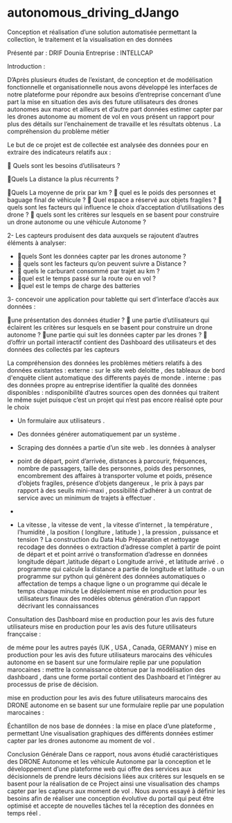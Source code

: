 # autonomous_driving_dJango


 Conception et réalisation d’une solution automatisée permettant la collection, le traitement et la visualisation en des données




   Présenté par : DRIF Dounia Entreprise : INTELLCAP
   
   
   

Introduction :


D’Après plusieurs études de l’existant, de conception et de modélisation fonctionnelle et organisationnelle nous avons développé les interfaces de notre plateforme pour répondre aux besoins d’entreprise concernant d’une part la mise en situation des avis des future utilisateurs des drones autonomes aux maroc et ailleurs et d’autre part données estimer capter par les drones autonome au moment de vol en vous présent un rapport pour plus des détails sur l’enchainement de travaille et les résultats obtenus .
La compréhension du problème métier

Le but de ce projet est de collectée est analysée des données pour en extraire des indicateurs relatifs aux :


 Quels sont les besoins d’utilisateurs ?

Quels La distance la plus récurrents ?

Quels La moyenne de prix par km ?
 quel es le poids des personnes et baguage final de véhicule ?
 Quel espace a réservé aux objets fragiles ?
 quels sont les facteurs qui influence le choix d’acceptation d’utilisations des drone ?
 quels sont les critères sur lesquels en se basent pour construire un drone autonome ou une véhicule Autonome ?




2- Les capteurs produisent des data auxquels se rajoutent d’autres éléments à analyser:

- quels Sont les données capter par les drones autonome ?
-  quels sont les facteurs qu’on peuvent suivre a Distance ?
-  quels le carburant consommé par trajet au km ?
- quel est le temps passé sur la route ou en vol ?
- quel est le temps de charge des batteries




3- concevoir une application pour tablette qui sert d’interface d’accès aux données :

une présentation des données étudier ?
 une partie d’utilisateurs qui éclairent les critères sur lesquels en se basent pour construire un drone autonome ?
une partie qui suit les données capter par les drones ?
 d’offrir un portail interactif contient des Dashboard des utilisateurs et des données des collectés par les capteurs

La compréhension des données
les problèmes métiers relatifs à des données existantes :
externe : sur le site web deloitte , des tableaux de bord d'enquête client automatique des differents payés de monde . interne : pas des données propre au entreprise
identifier la qualité des données disponibles :
ndisponibilité d’autres sources open des données qui traitent le même sujet puisque c’est un projet qui n’est pas encore réalisé opte pour le choix 


- Un formulaire aux utilisateurs .
- Des données générer automatiquement par un système .
- Scraping des données a partie d’un site web .
les données à analyser
- point de départ, point d’arrivée, distances à parcourir, fréquences, nombre de passagers, taille des personnes, poids des personnes, encombrement des affaires à transporter volume et poids, présence d’objets fragiles, présence d’objets dangereux , le prix à pays par rapport à des seuils mini-maxi , possibilité d’adhérer à un contrat de service avec un minimum de trajets à effectuer .
-

- La vitesse , la vitesse de vent , la vitesse d’internet , la température , l’humidité , la position ( longiture , latitude ) , la pression , puissance et tension ?
La construction du Data Hub
Préparation et nettoyage recodage des données
o extraction d’adresse complet à partir de point de départ et et point arrivé
o transformation d’adresse en données longitude départ ,latitude départ
o Longitude arrivé , et latitude arrivé .
o programme qui calcule la distance a partie de longitude
et latitude .
o un programme sur python qui génèrent des données
automatiques
o affectation de temps a chaque ligne
o un programme qui décale le temps chaque minute
Le déploiement
mise en production pour les utilisateurs finaux des modèles obtenus
génération d’un rapport décrivant les connaissances



  
Consultation des Dashboard
mise en production pour les avis des future utilisateurs
 mise en production pour les avis des future utilisateurs françcaise :
 
de méme pour les autres payés (UK , USA , Canada, GERMANY )
mise en production pour les avis des future utilisateurs marocains des véhicules autonome en se basent sur une formulaire replie par une population marocaines :
mettre la connaissance obtenue par la modélisation des dashboard , dans une forme portail contient des Dashboard et l’intégrer au processus de prise de décision.
 
 
 
 mise en production pour les avis des future utilisateurs marocains des DRONE autonome en se basent sur une formulaire replie par une population marocaines :



  
Échantillon de nos base de données :
 la mise en place d’une plateforme , permettant Une visualisation graphiques des différents données estimer capter par les drones autonome au moment de vol .
 
  
Conclusion Générale
Dans ce rapport, nous avons étudié caractéristiques des DRONE Autonome et les véhicule Autonome par la conception et le développement d’une plateforme web qui offre des services aux décisionnels de prendre leurs décisions liées aux critères sur lesquels en se basent pour la réalisation de ce Project ainsi une visualisation des champs capter par les capteurs aux moment de vol .
Nous avons essayé à définir les besoins afin de réaliser une conception évolutive du portail qui peut être optimisé et accepte de nouvelles tâches tel la réception des données en temps réel .
 
